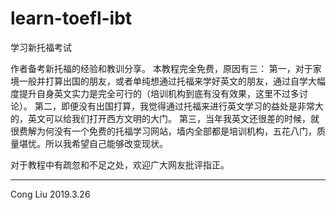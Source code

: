 # learn-toefl-ibt
学习新托福考试

作者备考新托福的经验和教训分享。
本教程完全免费，原因有三：
第一，对于家境一般并打算出国的朋友，或者单纯想通过托福来学好英文的朋友，通过自学大幅度提升自身英文实力是完全可行的（培训机构到底有没有效果，这里不过多讨论）。
第二，即便没有出国打算，我觉得通过托福来进行英文学习的益处是非常大的，英文可以给我们打开西方文明的大门。
第三，当年我英文还很差的时候，就很费解为何没有一个免费的托福学习网站，墙内全部都是培训机构，五花八门，质量堪忧。所以我希望自己能够改变现状。

对于教程中有疏忽和不足之处，欢迎广大网友批评指正。

--------
Cong Liu
2019.3.26
